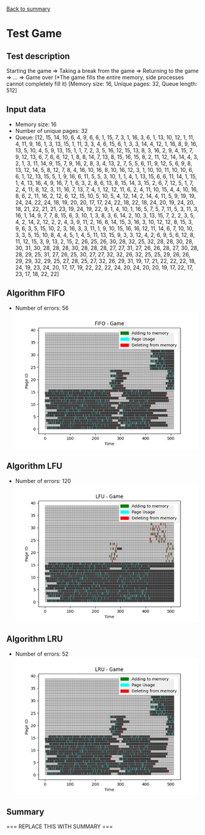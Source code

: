 [Back to summary](./readme.md)

# Test Game
## Test description
Starting the game => Taking a break from the game => Returning to the game => ... => Game over (*The game fills the entire memory, side processes cannot completely fill it) [Memory size: 16, Unique pages: 32, Queue length: 512]
## Input data
- Memory size: 16
- Number of unique pages: 32
- Queue: [12, 15, 14, 10, 6, 4, 9, 6, 6, 1, 15, 7, 3, 1, 16, 3, 6, 1, 13, 10, 12, 1, 11, 4, 11, 9, 16, 1, 3, 13, 15, 1, 11, 3, 3, 4, 6, 15, 6, 1, 3, 3, 14, 4, 12, 1, 16, 8, 9, 16, 13, 5, 10, 4, 5, 9, 13, 15, 1, 1, 7, 2, 3, 5, 16, 12, 15, 13, 8, 3, 16, 2, 9, 4, 15, 7, 9, 12, 13, 6, 7, 6, 6, 12, 1, 8, 8, 14, 7, 13, 8, 15, 16, 15, 8, 2, 11, 12, 14, 14, 4, 3, 2, 1, 3, 11, 14, 9, 15, 7, 9, 16, 2, 8, 3, 4, 13, 2, 7, 5, 5, 6, 11, 9, 12, 5, 6, 9, 8, 13, 12, 14, 5, 8, 12, 7, 8, 4, 16, 10, 16, 8, 10, 16, 12, 3, 1, 10, 10, 11, 10, 10, 6, 6, 1, 12, 13, 15, 5, 1, 9, 16, 6, 11, 5, 5, 3, 10, 1, 1, 4, 1, 13, 15, 6, 6, 11, 14, 1, 15, 1, 4, 13, 16, 4, 9, 16, 7, 1, 6, 3, 2, 8, 6, 13, 8, 15, 14, 3, 15, 2, 6, 7, 12, 5, 1, 7, 2, 4, 11, 8, 12, 3, 11, 16, 7, 13, 7, 4, 1, 12, 12, 11, 6, 2, 4, 11, 10, 15, 4, 4, 10, 16, 8, 6, 2, 11, 16, 2, 12, 6, 12, 15, 10, 5, 10, 5, 4, 12, 14, 2, 14, 4, 11, 5, 9, 19, 19, 24, 24, 22, 24, 18, 19, 20, 20, 17, 17, 24, 22, 18, 22, 18, 24, 20, 19, 24, 20, 18, 21, 22, 21, 21, 23, 19, 24, 19, 22, 9, 1, 4, 10, 1, 16, 5, 7, 5, 7, 11, 5, 3, 11, 3, 16, 1, 14, 9, 7, 7, 8, 15, 6, 3, 10, 1, 3, 8, 3, 6, 14, 2, 10, 3, 13, 15, 7, 2, 2, 3, 5, 4, 2, 14, 2, 12, 2, 2, 4, 3, 9, 11, 2, 16, 8, 14, 15, 3, 16, 3, 10, 12, 12, 8, 15, 3, 9, 6, 3, 5, 15, 10, 2, 3, 16, 3, 3, 11, 1, 9, 10, 15, 16, 16, 12, 11, 14, 6, 7, 10, 10, 3, 3, 5, 15, 10, 8, 4, 4, 5, 1, 4, 5, 11, 13, 15, 9, 3, 3, 12, 4, 2, 6, 9, 5, 6, 12, 8, 11, 12, 15, 3, 9, 13, 2, 15, 2, 26, 25, 26, 30, 28, 32, 25, 32, 28, 28, 30, 28, 30, 31, 30, 28, 28, 28, 30, 28, 28, 28, 27, 27, 31, 27, 26, 26, 28, 27, 30, 28, 28, 29, 25, 31, 27, 26, 25, 30, 27, 27, 32, 32, 26, 32, 25, 25, 29, 26, 26, 29, 29, 32, 29, 25, 27, 28, 25, 27, 32, 26, 29, 31, 19, 17, 21, 22, 22, 22, 18, 24, 19, 23, 24, 20, 17, 17, 19, 22, 22, 22, 24, 20, 24, 20, 20, 19, 17, 22, 17, 23, 17, 18, 22, 22]

## Algorithm FIFO
- Number of errors: 56
![Graph FIFO](FIFO_game.png)

## Algorithm LFU
- Number of errors: 120
![Graph LFU](LFU_game.png)

## Algorithm LRU
- Number of errors: 52
![Graph LRU](LRU_game.png)

## Summary

=== REPLACE THIS WITH SUMMARY ===

